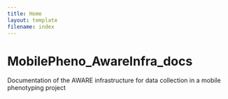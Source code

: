 ```yaml
---
title: Home
layout: template
filename: index
---
```


# MobilePheno_AwareInfra_docs

Documentation of the AWARE infrastructure for data collection in a mobile phenotyping project
